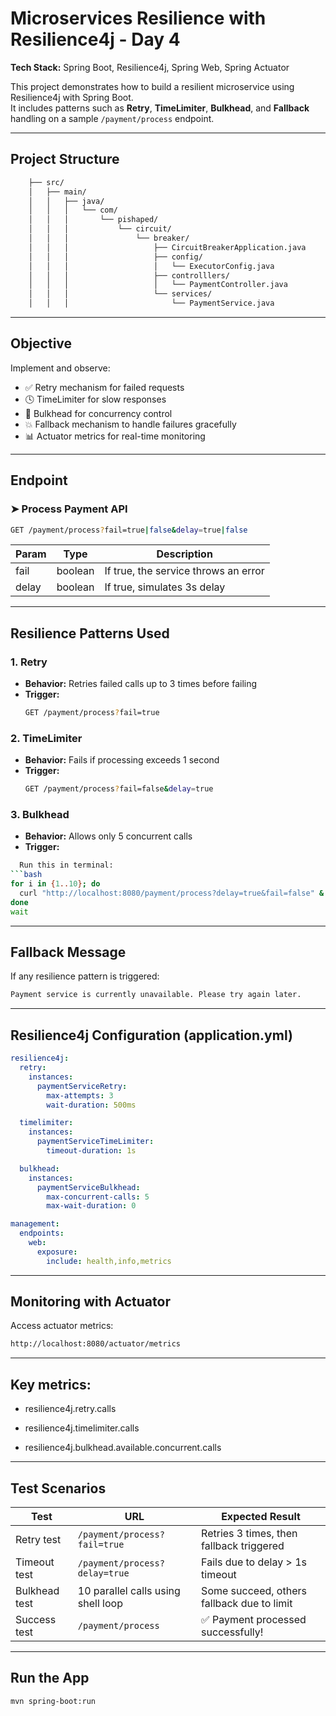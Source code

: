 # Microservices Resilience with Resilience4j - Day 4


**Tech Stack:** Spring Boot, Resilience4j, Spring Web, Spring Actuator

This project demonstrates how to build a resilient microservice using Resilience4j with Spring Boot.  
It includes patterns such as **Retry**, **TimeLimiter**, **Bulkhead**, and **Fallback** handling on a sample `/payment/process` endpoint.

---

## Project Structure

```bash
    ├── src/
    │   ├── main/
    │   │   ├── java/
    │   │   │   └── com/
    │   │   │       └── pishaped/
    │   │   │           └── circuit/
    │   │   │               └── breaker/
    │   │   │                   ├── CircuitBreakerApplication.java
    │   │   │                   ├── config/
    │   │   │                   │   └── ExecutorConfig.java
    │   │   │                   ├── controlllers/
    │   │   │                   │   └── PaymentController.java
    │   │   │                   └── services/
    │   │   │                       └── PaymentService.java
```
---

## Objective

Implement and observe:

- ✅ Retry mechanism for failed requests
- 🕓 TimeLimiter for slow responses
- 🚧 Bulkhead for concurrency control
- 💥 Fallback mechanism to handle failures gracefully
- 📊 Actuator metrics for real-time monitoring

---

## Endpoint

### ➤ Process Payment API

```bash
GET /payment/process?fail=true|false&delay=true|false
```

| Param | Type    | Description                          |
|-------|---------|--------------------------------------|
| fail  | boolean | If true, the service throws an error |
| delay | boolean | If true, simulates 3s delay          |

---

## Resilience Patterns Used

### 1. Retry

- **Behavior:** Retries failed calls up to 3 times before failing
- **Trigger:**
    ```bash
    GET /payment/process?fail=true
    ```
  
### 2. TimeLimiter

- **Behavior:** Fails if processing exceeds 1 second
- **Trigger:**
    ```bash
    GET /payment/process?fail=false&delay=true
    ```

### 3. Bulkhead

- **Behavior:** Allows only 5 concurrent calls
- **Trigger:**  
```bash
  Run this in terminal:
```bash
for i in {1..10}; do
  curl "http://localhost:8080/payment/process?delay=true&fail=false" &
done
wait
```
---
## Fallback Message

If any resilience pattern is triggered:
```bash
Payment service is currently unavailable. Please try again later.
```
---
## Resilience4j Configuration (application.yml)
```yaml
resilience4j:
  retry:
    instances:
      paymentServiceRetry:
        max-attempts: 3
        wait-duration: 500ms

  timelimiter:
    instances:
      paymentServiceTimeLimiter:
        timeout-duration: 1s

  bulkhead:
    instances:
      paymentServiceBulkhead:
        max-concurrent-calls: 5
        max-wait-duration: 0

management:
  endpoints:
    web:
      exposure:
        include: health,info,metrics
```
---
## Monitoring with Actuator

Access actuator metrics:
```bash
http://localhost:8080/actuator/metrics
```
---
## Key metrics:

- resilience4j.retry.calls

- resilience4j.timelimiter.calls

- resilience4j.bulkhead.available.concurrent.calls
---

## Test Scenarios

| Test            | URL                                  | Expected Result                                     |
|-----------------|--------------------------------------|-----------------------------------------------------|
| Retry test      | `/payment/process?fail=true`         | Retries 3 times, then fallback triggered            |
| Timeout test    | `/payment/process?delay=true`        | Fails due to delay > 1s timeout                     |
| Bulkhead test   | 10 parallel calls using shell loop   | Some succeed, others fallback due to limit          |
| Success test    | `/payment/process`                   | ✅ Payment processed successfully!                   |

---
## Run the App
```bash
mvn spring-boot:run
```
